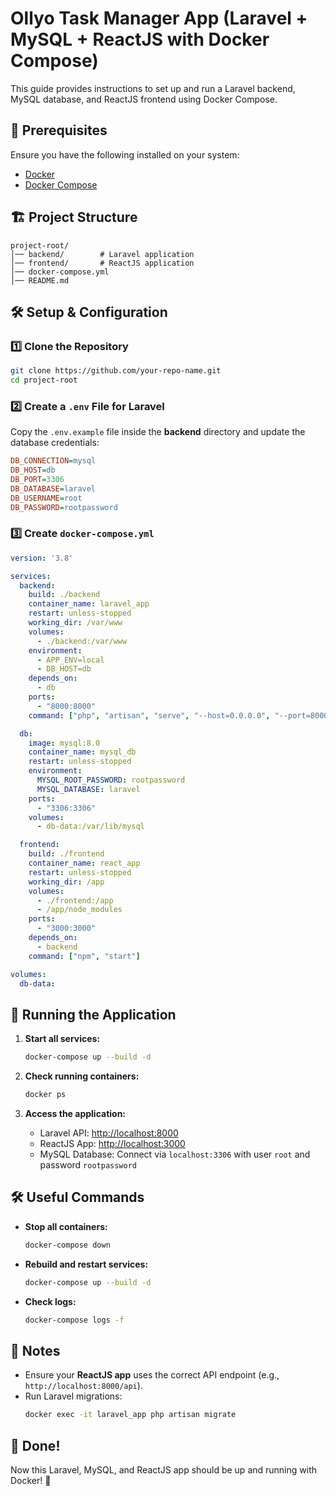 # Ollyo Task Manager App (Laravel + MySQL + ReactJS with Docker Compose)

This guide provides instructions to set up and run a Laravel backend, MySQL database, and ReactJS frontend using Docker Compose.

## 🚀 Prerequisites

Ensure you have the following installed on your system:

- [Docker](https://www.docker.com/get-started)
- [Docker Compose](https://docs.docker.com/compose/install/)

## 🏗 Project Structure

```
project-root/
│── backend/        # Laravel application
│── frontend/       # ReactJS application
│── docker-compose.yml
│── README.md
```

## 🛠 Setup & Configuration

### 1️⃣ Clone the Repository

```bash
git clone https://github.com/your-repo-name.git
cd project-root
```

### 2️⃣ Create a `.env` File for Laravel

Copy the `.env.example` file inside the **backend** directory and update the database credentials:

```ini
DB_CONNECTION=mysql
DB_HOST=db
DB_PORT=3306
DB_DATABASE=laravel
DB_USERNAME=root
DB_PASSWORD=rootpassword
```

### 3️⃣ Create `docker-compose.yml`

```yaml
version: '3.8'

services:
  backend:
    build: ./backend
    container_name: laravel_app
    restart: unless-stopped
    working_dir: /var/www
    volumes:
      - ./backend:/var/www
    environment:
      - APP_ENV=local
      - DB_HOST=db
    depends_on:
      - db
    ports:
      - "8000:8000"
    command: ["php", "artisan", "serve", "--host=0.0.0.0", "--port=8000"]

  db:
    image: mysql:8.0
    container_name: mysql_db
    restart: unless-stopped
    environment:
      MYSQL_ROOT_PASSWORD: rootpassword
      MYSQL_DATABASE: laravel
    ports:
      - "3306:3306"
    volumes:
      - db-data:/var/lib/mysql

  frontend:
    build: ./frontend
    container_name: react_app
    restart: unless-stopped
    working_dir: /app
    volumes:
      - ./frontend:/app
      - /app/node_modules
    ports:
      - "3000:3000"
    depends_on:
      - backend
    command: ["npm", "start"]

volumes:
  db-data:
```

## 🚀 Running the Application

1. **Start all services:**

   ```bash
   docker-compose up --build -d
   ```

2. **Check running containers:**

   ```bash
   docker ps
   ```

3. **Access the application:**

   - Laravel API: [http://localhost:8000](http://localhost:8000)
   - ReactJS App: [http://localhost:3000](http://localhost:3000)
   - MySQL Database: Connect via `localhost:3306` with user `root` and password `rootpassword`

## 🛠 Useful Commands

- **Stop all containers:**
  ```bash
  docker-compose down
  ```
- **Rebuild and restart services:**
  ```bash
  docker-compose up --build -d
  ```
- **Check logs:**
  ```bash
  docker-compose logs -f
  ```

## 🎯 Notes

- Ensure your **ReactJS app** uses the correct API endpoint (e.g., `http://localhost:8000/api`).
- Run Laravel migrations:
  ```bash
  docker exec -it laravel_app php artisan migrate
  ```

## 🎉 Done!

Now this Laravel, MySQL, and ReactJS app should be up and running with Docker! 🚀

